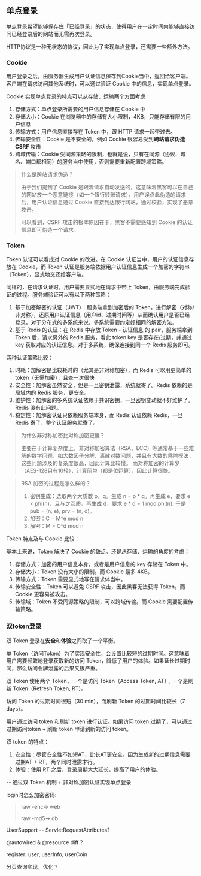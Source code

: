 
## 单点登录

单点登录希望能够保存住「已经登录」的状态，使得用户在一定时间内能够直接访问已经登录后的网站而无需再次登录。

HTTP协议是一种无状态的协议，因此为了实现单点登录，还需要一些额外方法。

### Cookie

用户登录之后，由服务器生成用户认证信息保存到Cookie当中，返回给客户端。客户端在请求访问其他系统时，可以通过验证 Cookie 中的信息，实现单点登录。

Cookie 实现单点登录的特点可以从存储、运输两个方面考虑：

1. 存储方式：单点登录所需要的用户信息存储在 Cookie 中
2. 存储大小：Cookie 在浏览器中的存储有大小限制，4KB，只能存储有限的用户信息
3. 传输方式：用户信息直接存在 Token 中，跟 HTTP 请求一起带过去。
4. 传输安全性：Cookie 是不安全的，例如 Cookie 很容易受到**跨站请求伪造 CSRF** 攻击
5. 跨域传输：Cookie 受同源策略的限制，也就是说，只有在同源（协议、域名、端口都相同）的服务当中使用，否则需要重新配置跨域策略。

> 什么是跨站请求伪造？
> 
> 由于我们提到了 Cookie 是跟着请求自动发送的，这意味着黑客可以在自己的网站放一个恶意链接（如一个银行转账请求），用户误点此伪造的请求后，用户认证信息通过 Cookie 直接到达银行网站，通过校验，实现了恶意攻击。
> 
> 可以看到，CSRF 攻击的根本原因在于，黑客不需要感知到 Cookie 的认证信息即可伪造一个请求。

### Token

Token 认证可以看成对 Cookie 的改进。在 Cookie 认证当中，用户的认证信息存放在 Cookie，而 Token 认证是服务端依据用户认证信息生成一个加密的字符串（Token），显式地交还给客户端。

同样的，在请求认证时，用户需要显式地在请求中带上 Token，由服务端完成验证的过程。服务端验证可以有以下两种策略：

1. 基于加密解密的认证（JWT）：服务端拿到加密后的 Token，进行解密（对称/非对称），还原用户认证信息（用户id、过期时间等）从而确认用户是否已经登录。对于分布式的多系统来说，多系统需要约定好相同的解密方法。
2. 基于 Redis 的认证：在 Redis 中存放 Token - 认证信息 的 pair，服务端拿到 Token 后，请求另外的 Redis 服务，看此 token key 是否存在/过期，并通过 key 获取对应的认证信息。对于多系统，确保连接到同一个 Redis 服务即可。

两种认证策略比较：

1. 时耗：加解密是比较耗时的（尤其是非对称加密），而 Redis 可以用更简单的 token（无需加密），且查一次很快
2. 安全性：加解密虽然安全，但是一旦密钥泄露，系统就寄了。Redis 依赖的是局域内的 Redis 服务，更安全。
3. 维护性：加解密的多系统认证依赖于共识密钥，一旦密钥变动就不好维护了。Redis 没有此问题。
4. 稳定性：加解密认证只依赖服务端本身，而 Redis 认证依赖 Redis，一旦 Redis 寄了，整个认证服务就寄了。

> 为什么非对称加密比对称加密更慢？
> 
> 主要在于计算复杂度上，非对称加密算法（RSA、ECC）等通常基于一些难解的数学问题，如大数因子分解、离散对数问题，并且有大数的乘除模法，这些问题涉及的复杂度很高，因此计算比较慢。
> 而对称加密的计算少（AES-128只有10轮），计算简单（都是位运算），因此计算很快。

> RSA 加密的过程是怎么样的？
> 1. 密钥生成：选取两个大质数 p，q。生成 n = p * q。再生成 e，要求 e \< phi(n)，且与之互质。再生成 d，要求 e * d = 1 mod phi(n). 于是 pub = (n, e), prv = (n, d)。
> 2. 加密：C = M^e mod n
> 3. 解密：M = C^d mod n

Token 特点及与 Cookie 比较：

基本上来说，Token 解决了 Cookie 的缺点。还是从存储、运输的角度的考虑：

1. 存储方式：加密的用户信息本身，或者是用户信息的 key 存储在 Token 中。
2. 存储大小：Token 没有大小的限制。而 Cookie 最多 4KB。
3. 传输方式：Token 需要显式地写在请求体当中。
4. 传输安全性：Token 可以避免 CSRF 攻击，因此黑客无法获得 Token。而 Cookie 更容易被攻击。
5. 传输域：Token 不受同源策略的限制，可以跨域传输。而 Cookie 需要配置传输策略。

### 双token登录

双 Token 登录在**安全**和**体验**之间取了一个平衡。

单 Token（访问Token）为了实现安全性，会设置比较短的过期时间。这意味着用户需要频繁地登录获取新的访问 Token，降低了用户的体验。如果延长过期时间，那么访问令牌泄露的后果又很严重。

双 Token 使用两个 Token，一个是访问 Token（Access Token, AT）, 一个是刷新 Token（Refresh Token, RT）。

访问 Token 的过期时间很短（30 min），而刷新 Token 的过期时间比较长（7 days）。

用户通过访问 token 和刷新 token 进行认证。如果访问 token 过期了，可以通过 过期访问token + 刷新 token 申请到新的访问 token。

双 token 的特点：

1. 安全性：尽管安全性不如短AT，比长AT更安全。因为生成新的过期信息需要 过期AT + RT，两个同时泄露才行。
2. 体验：使用 RT 之后，登录周期大大延长，提高了用户的体验。

-- 通过双 Token 机制 + 非对称加密认证实现单点登录


login时怎么加密密码:

> raw -enc-> web
> 
> raw -md5-> db

UserSupport -- ServletRequestAttributes?


@autowired & @resource diff？

register: user, userInfo, userCoin

分页查询实现，优化？
